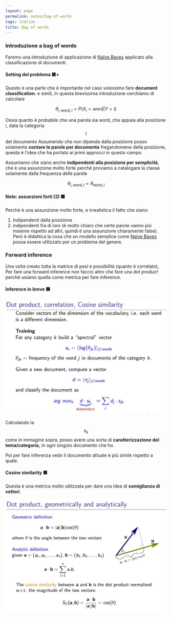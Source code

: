 ```yaml
---
layout: page
permalink: notes/bag-of-words
tags: italian
title: Bag of words
---
```


### Introduzione a bag of words
Faremo una introduzione di applicazione di [Naïve Bayes](/notes/naïve-bayes) applicato alla classificazione di documenti.

#### Setting del problema 🟨+
Questo è una parte che è importante nel caso volessimo fare **document classification**. e simili,
In questa brevissima introduzione cerchiamo di calcolare

$$
\theta_{i, \text{word}, l} = P(X_{i} =  \text{word} | Y = l)
$$

Ossia quanto è probabile che una parola sia word, che appaia alla posizione i, data la categoria $$l$$  del documento
Assumendo che non dipenda dalla posizione posso solamente **contare le parole per documento** fregandomene della posizione, questa è l'idea che ha portato ai primi approcci in questo campo.

Assumiamo che siano anche **indipendenti alla posizione per semplicità**, che è una assunzione molto forte perché proviamo a catalogare la classe solamente dalla frequenza delle parole


$$
\theta_{i, \text{word}, l} = \theta_{\text{word}, l}
$$


#### Note: assunzioni forti (2) 🟩
Perché è una assunzione molto forte, e irrealistica il fatto che siano:
1. Indipendenti dalla posizione
2. indipendenti fra di loro (è molto chiaro che certe parole vanno più insieme rispetto ad altri, quindi è una assunzione chiaramente false).
Però è didattica la cosa che un modello semplice come [Naïve Bayes](/notes/naïve-bayes) possa essere utilizzato per un problema del genere.

### Forward inference
Una volta creato tutta la matrice di pesi e possibilità (quanto è correlato),
Per fare una forward inference non faccio altro che fare una *dot product* perché usiamo quella come metrica per fare inference.

#### Inference in breve 🟥
<img src="/images/notes/Bag of words-1696859313605.jpeg" alt="Bag of words-1696859313605">


Calcolando la $$s_{k}$$ come in immagine sopra, posso avere una sorta di **caratterizzazione del tema/categoria**, in ogni singolo documento che ho.

Poi per fare inferenza vedo il documento attuale è più simile rispetto a quale.

#### Cosine similarity 🟩
Questa è una metrica molto utilizzata per dare una idea di **somiglianza di vettori**.

<img src="/images/notes/Bag of words-1696859419879.jpeg" alt="Bag of words-1696859419879">